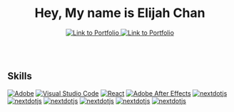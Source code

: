 <h1 align="center">Hey, My name is Elijah Chan</h1>

<p align="center">  
  <a href="https://elijahchan.ca/">
    <img alt="Link to Portfolio" title="Check out my Portfolio" target="_blank" src="https://img.shields.io/badge/Elijah's-Portfolio-CABDB9">
  </a>
    <a href="https://www.linkedin.com/in/elijahrc-chan/">
    <img alt="Link to Portfolio" title="Check out my Portfolio" target="_blank" src="https://img.shields.io/badge/Elijah's-Linkedin-blue">
  </a>

  
  <br><br>
</p>

<h2>Skills</h2>
<p>
<a href="#"><img alt="Adobe" src="https://img.shields.io/badge/Adobe-FF0000.svg?logo=adobe&logoColor=white"></a>
<a href="#"><img alt="Visual Studio Code" src="https://img.shields.io/badge/visual%20studio%20code-007ACC.svg?logo=visual-studio-code&logoColor=white"></a>
<a href="#"><img alt="React" src="https://img.shields.io/badge/React-61DAFB.svg?logo=React&logoColor=white"></a>
<a href="#"><img alt="Adobe After Effects" src="https://img.shields.io/badge/Adobee%20After%20Effects-9999FF.svg?logo=adobe-after-effects&logoColor=white"></a>
<a href="#"><img alt="nextdotjs" src="https://img.shields.io/badge/Next.JS-000000.svg?logo=nextdotjs&logoColor=white"></a>
<a href="#"><img alt="nextdotjs" src="https://img.shields.io/badge/Next.JS-000000.svg?logo=nextdotjs&logoColor=white"></a>
<a href="#"><img alt="nextdotjs" src="https://img.shields.io/badge/Next.JS-000000.svg?logo=nextdotjs&logoColor=white"></a>
<a href="#"><img alt="nextdotjs" src="https://img.shields.io/badge/Next.JS-000000.svg?logo=nextdotjs&logoColor=white"></a>
<a href="#"><img alt="nextdotjs" src="https://img.shields.io/badge/Next.JS-000000.svg?logo=nextdotjs&logoColor=white"></a>
<a href="#"><img alt="nextdotjs" src="https://img.shields.io/badge/Next.JS-000000.svg?logo=nextdotjs&logoColor=white"></a>
<br>
</p>
